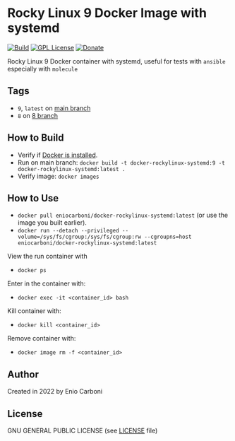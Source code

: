 # Rocky Linux 9 Docker Image with systemd

[![Build](https://github.com/eniocarboni/docker-rockylinux-systemd/actions/workflows/build.yml/badge.svg?branch=main)](https://github.com/eniocarboni/docker-rockylinux-systemd/actions/workflows/build.yml) [![GPL License](https://img.shields.io/badge/license-GPL-blue.svg)](https://www.gnu.org/licenses/) [![Donate](https://img.shields.io/badge/Donate-PayPal-green.svg)](https://www.paypal.me/EnioCarboni)

Rocky Linux 9 Docker container with systemd, useful for tests with `ansible` especially with `molecule`

## Tags

  - `9`, `latest` on [main branch](https://github.com/eniocarboni/docker-rockylinux-systemd)
  - `8` on [8 branch](https://github.com/eniocarboni/docker-rockylinux-systemdi/tree/8)


## How to Build

  * Verify if [Docker is installed](https://docs.docker.com/install/).
  * Run on main branch: `docker build -t docker-rockylinux-systemd:9 -t docker-rockylinux-systemd:latest .`
  * Verify image: `docker images`

## How to Use

  * `docker pull eniocarboni/docker-rockylinux-systemd:latest` (or use the image you built earlier).
  * `docker run --detach --privileged --volume=/sys/fs/cgroup:/sys/fs/cgroup:rw --cgroupns=host eniocarboni/docker-rockylinux-systemd:latest`

View the run container with

  * `docker ps`

Enter in the container with:

  * `docker exec -it <container_id> bash`

Kill container with:

  * `docker kill <container_id>`

Remove container with:

  * `docker image rm -f <container_id>` 

## Author

Created in 2022 by Enio Carboni

## License

GNU GENERAL PUBLIC LICENSE (see [LICENSE](LICENSE) file)
